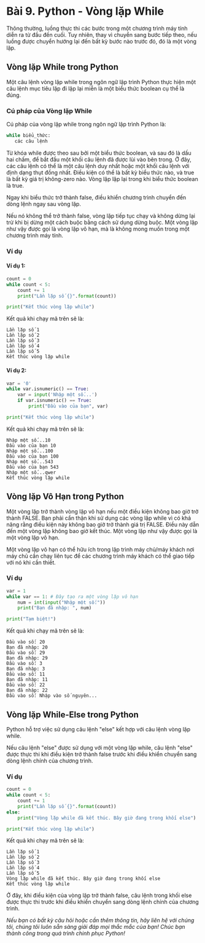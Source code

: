 # Bài 9. Python - Vòng lặp While

Thông thường, luồng thực thi các bước trong một chương trình máy tính diễn ra từ đầu đến cuối. Tuy nhiên, thay vì chuyển sang bước tiếp theo, nếu luồng được chuyển hướng lại đến bất kỳ bước nào trước đó, đó là một vòng lặp.

## Vòng lặp While trong Python

Một câu lệnh vòng lặp while trong ngôn ngữ lập trình Python thực hiện một câu lệnh mục tiêu lặp đi lặp lại miễn là một biểu thức boolean cụ thể là đúng.

### Cú pháp của Vòng lặp While

Cú pháp của vòng lặp while trong ngôn ngữ lập trình Python là:

```python
while biểu_thức:
   các câu lệnh
```

Từ khóa while được theo sau bởi một biểu thức boolean, và sau đó là dấu hai chấm, để bắt đầu một khối câu lệnh đã được lùi vào bên trong. Ở đây, các câu lệnh có thể là một câu lệnh duy nhất hoặc một khối câu lệnh với định dạng thụt đồng nhất. Điều kiện có thể là bất kỳ biểu thức nào, và true là bất kỳ giá trị không-zero nào. Vòng lặp lặp lại trong khi biểu thức boolean là true.

Ngay khi biểu thức trở thành false, điều khiển chương trình chuyển đến dòng lệnh ngay sau vòng lặp.

Nếu nó không thể trở thành false, vòng lặp tiếp tục chạy và không dừng lại trừ khi bị dừng một cách buộc bằng cách sử dụng dừng buộc. Một vòng lặp như vậy được gọi là vòng lặp vô hạn, mà là không mong muốn trong một chương trình máy tính.

### Ví dụ

#### Ví dụ 1:

```python
count = 0
while count < 5:
    count += 1
    print("Lần lặp số {}".format(count))

print("Kết thúc vòng lặp while")
```

Kết quả khi chạy mã trên sẽ là:

```
Lần lặp số 1
Lần lặp số 2
Lần lặp số 3
Lần lặp số 4
Lần lặp số 5
Kết thúc vòng lặp while
```

#### Ví dụ 2:

```python
var = '0'
while var.isnumeric() == True:
    var = input('Nhập một số...')
    if var.isnumeric() == True:
        print("Đầu vào của bạn", var)

print("Kết thúc vòng lặp while")
```

Kết quả khi chạy mã trên sẽ là:

```
Nhập một số...10
Đầu vào của bạn 10
Nhập một số...100
Đầu vào của bạn 100
Nhập một số...543
Đầu vào của bạn 543
Nhập một số...qwer
Kết thúc vòng lặp while
```

## Vòng lặp Vô Hạn trong Python

Một vòng lặp trở thành vòng lặp vô hạn nếu một điều kiện không bao giờ trở thành FALSE. Bạn phải cẩn thận khi sử dụng các vòng lặp while vì có khả năng rằng điều kiện này không bao giờ trở thành giá trị FALSE. Điều này dẫn đến một vòng lặp không bao giờ kết thúc. Một vòng lặp như vậy được gọi là một vòng lặp vô hạn.



Một vòng lặp vô hạn có thể hữu ích trong lập trình máy chủ/máy khách nơi máy chủ cần chạy liên tục để các chương trình máy khách có thể giao tiếp với nó khi cần thiết.

### Ví dụ

```python
var = 1
while var == 1: # Đây tạo ra một vòng lặp vô hạn
    num = int(input("Nhập một số:"))
    print("Bạn đã nhập: ", num)

print("Tạm biệt!")
```

Kết quả khi chạy mã trên sẽ là:

```
Đầu vào số: 20
Bạn đã nhập: 20
Đầu vào số: 29
Bạn đã nhập: 29
Đầu vào số: 3
Bạn đã nhập: 3
Đầu vào số: 11
Bạn đã nhập: 11
Đầu vào số: 22
Bạn đã nhập: 22
Đầu vào số: Nhập vào số nguyên...
```

## Vòng lặp While-Else trong Python

Python hỗ trợ việc sử dụng câu lệnh "else" kết hợp với câu lệnh vòng lặp while.

Nếu câu lệnh "else" được sử dụng với một vòng lặp while, câu lệnh "else" được thực thi khi điều kiện trở thành false trước khi điều khiển chuyển sang dòng lệnh chính của chương trình.

### Ví dụ

```python
count = 0
while count < 5:
    count += 1
    print("Lần lặp số {}".format(count))
else:
    print("Vòng lặp while đã kết thúc. Bây giờ đang trong khối else")

print("Kết thúc vòng lặp while")
```

Kết quả khi chạy mã trên sẽ là:

```
Lần lặp số 1
Lần lặp số 2
Lần lặp số 3
Lần lặp số 4
Lần lặp số 5
Vòng lặp while đã kết thúc. Bây giờ đang trong khối else
Kết thúc vòng lặp while
```

Ở đây, khi điều kiện của vòng lặp trở thành false, câu lệnh trong khối else được thực thi trước khi điều khiển chuyển sang dòng lệnh chính của chương trình.

*Nếu bạn có bất kỳ câu hỏi hoặc cần thêm thông tin, hãy liên hệ với chúng tôi, chúng tôi luôn sẵn sàng giải đáp mọi thắc mắc của bạn! Chúc bạn thành công trong quá trình chinh phục Python!*